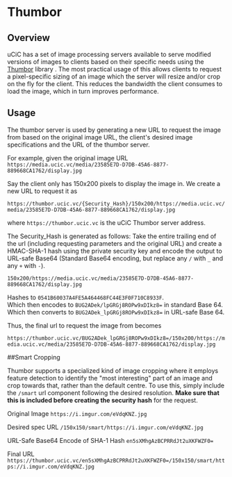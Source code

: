 # Thumbor 

## Overview

uCiC has a set of image processing servers available to serve modified versions of images to clients based on their specific needs using the [Thumbor](https://thumbor.readthedocs.io/en/latest/index.html) library . The most practical usage of this allows clients to request a pixel-specific sizing of an image which the server will resize and/or crop on the fly for the client. This reduces the bandwidth the client consumes to load the image, which in turn improves performance.

## Usage

The thumbor server is used by generating a new URL to request the image from based on the original image URL, the client's desired image specifications and the URL of the thumbor server.

For example, given the original image URL
`https://media.ucic.vc/media/23585E7D-D7DB-45A6-8877-889668CA1762/display.jpg`

Say the client only has 150x200 pixels to display the image in. We create a new URL to request it as

`https://thumbor.ucic.vc/{Security_Hash}/150x200/https://media.ucic.vc/media/23585E7D-D7DB-45A6-8877-889668CA1762/display.jpg`

where `https://thumbor.ucic.vc` is the uCiC Thumbor server address.

The Security_Hash is generated as follows:
Take the entire trailing end of the url (including requesting parameters and the original URL) and create a HMAC-SHA-1 hash using the private security key and encode the output to URL-safe Base64 (Standard Base64 encoding, but replace any `/` with `_` and any `+` with `-`).

`150x200/https://media.ucic.vc/media/23585E7D-D7DB-45A6-8877-889668CA1762/display.jpg`

Hashes to `0541B60037A4FE5A464468FC44E3F0F710C8933F`.  
Which then encodes to `BUG2ADek/lpGRGj8ROPw9xDIkz8=` in standard Base 64.  
Which then converts to `BUG2ADek_lpGRGj8ROPw9xDIkz8=` in URL-safe Base 64.  

Thus, the final url to request the image from becomes

`https://thumbor.ucic.vc/BUG2ADek_lpGRGj8ROPw9xDIkz8=/150x200/https://media.ucic.vc/media/23585E7D-D7DB-45A6-8877-889668CA1762/display.jpg`



##Smart Cropping

Thumbor supports a specialized kind of image cropping where it employs feature detection to identify the "most interesting" part of an image and crop towards that, rather than the default centre. To use this, simply include the `/smart` url component following the desired resolution. **Make sure that this is included before creating the security hash** for the request.

Original Image `https://i.imgur.com/eVdqKNZ.jpg`

Desired spec URL `/150x150/smart/https://i.imgur.com/eVdqKNZ.jpg`

URL-Safe Base64 Encode of SHA-1 Hash `en5sXMhgAzBCPRRdJt2uXKFWZF0=`

Final URL `https://thumbor.ucic.vc/en5sXMhgAzBCPRRdJt2uXKFWZF0=/150x150/smart/https://i.imgur.com/eVdqKNZ.jpg`